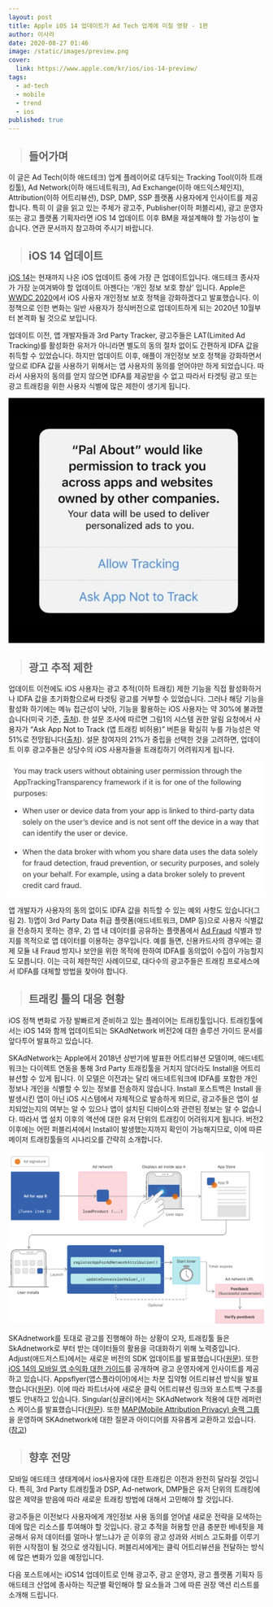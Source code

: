 ```yaml
---
layout: post
title: Apple iOS 14 업데이트가 Ad Tech 업계에 미칠 영향 - 1편
author: 이사라
date: 2020-08-27 01:46
image: /static/images/preview.png
cover:
  link: https://www.apple.com/kr/ios/ios-14-preview/
tags:
  - ad-tech
  - mobile
  - trend
  - ios
published: true
---
```

<!--StartFragment-->

> ## **들어가며**

 이 글은 Ad Tech(이하 애드테크) 업계 플레이어로 대두되는 Tracking Tool(이하 트래킹툴), Ad Network(이하 애드네트워크), Ad Exchange(이하 애드익스체인지), Attribution(이하 어트리뷰션), DSP, DMP, SSP 플랫폼 사용자에게 인사이트를 제공합니다. 특히 이 글을 읽고 있는 주체가 광고주, Publisher(이하 퍼블리셔), 광고 운영자 또는 광고 플랫폼 기획자라면 iOS 14 업데이트 이후 BM을 재설계해야 할 가능성이 높습니다. 연관 문서까지 참고하여 주시기 바랍니다.

> ## **iOS 14 업데이트**

 [iOS 14](https://www.apple.com/kr/ios/ios-14-preview/?&cid=wwa-kr-kwgo-features--slid----iPhone-&mtid=20925e2040382&aosid=p238&mnid=snaTnmPqx-dc_mtid_20925e2040382_pcrid_447580355696_pgrid_109347811852_&anonymizeip=set)는 현재까지 나온 iOS 업데이트 중에 가장 큰 업데이트입니다. 애드테크 종사자가 가장 눈여겨봐야 할 업데이트 아젠다는 ‘개인 정보 보호 향상’ 입니다. Apple은 [WWDC 2020](https://developer.apple.com/wwdc20/)에서 iOS 사용자 개인정보 보호 정책을 강화하겠다고 발표했습니다. 이 정책으로 인한 변화는 일반 사용자가 정식버전으로 업데이트하게 되는 2020년 10월부터 본격화 될 것으로 보입니다.

 업데이트 이전, 앱 개발자들과 3rd Party Tracker, 광고주들은 LAT(Limited Ad Tracking)를 활성화한 유저가 아니라면 별도의 동의 절차 없이도 간편하게 IDFA 값을 취득할 수 있었습니다. 하지만 업데이트 이후, 애플이 개인정보 보호 정책을 강화하면서 앞으로 IDFA 값을 사용하기 위해서는 앱 사용자의 동의를 얻어야만 하게 되었습니다. 따라서 사용자의 동의를 얻지 않으면 IDFA를 제공받을 수 없고 따라서 타겟팅 광고 또는 광고 트래킹을 위한 사용자 식별에 많은 제한이 생기게 됩니다.

![<그림 1. 광고 추적 동의 모달 예시 (출처:developers.apple)>](/static/images/그림1.jpg)

> ## **광고 추적 제한**

업데이트 이전에도 iOS 사용자는 광고 추적(이하 트래킹) 제한 기능을 직접 활성화하거나 IDFA 값을 초기화함으로써 타겟팅 광고를 거부할 수 있었습니다. 그러나 해당 기능을 활성화 하기에는 메뉴 접근성이 낮아, 기능을 활용하는 iOS 사용자는 약 30%에 불과했습니다(미국 기준, [출처](https://www.singular.net/blog/limit-ad-tracking-privacy-checkup-in-2020/)). 한 설문 조사에 따르면 그림1의 시스템 권한 알림 요청에서 사용자가 “Ask App Not to Track (앱 트래킹 비허용)” 버튼을 확실히 누를 가능성은 약 51%로 전망됩니다([출처](https://blog.tapresearch.com/2020/06/30/new-poll-suggests-ios-users-unlikely-to-share-idfa-with-publishers/)). 설문 참여자의 21%가 중립을 선택한 것을 고려하면, 업데이트 이후 광고주들은 상당수의 iOS 사용자들을 트래킹하기 어려워지게 됩니다.

![<그림 2. 사용자 동의 없이 IDFA를 취득할 수 있는 예외 조항 (출처:developers.apple)>](/static/images/idfa_guidelines.png)

 앱 개발자가 사용자의 동의 없이도 IDFA 값을 취득할 수 있는 예외 사항도 있습니다(그림 2). 1)앱이 3rd Party Data 취급 플랫폼(애드네트워크, DMP 등)으로 사용자 식별값을 전송하지 못하는 경우, 2) 앱 내 데이터를 공유하는 플랫폼에서 [Ad Fraud](https://www.mobiinside.co.kr/2020/05/12/mobi-connect-ad-fraud/) 식별과 방지를 목적으로 앱 데이터를 이용하는 경우입니다. 예를 들면, 신용카드사의 경우에는 결제 모듈 내 Fraud 방지나 보안을 위한 목적에 한하여 IDFA를 동의없이 수집이 가능할지도 모릅니다. 이는 극히 제한적인 사례이므로, 대다수의 광고주들은 트래킹 프로세스에서 IDFA를 대체할 방법을 찾아야 합니다.

> ## **트래킹 툴의 대응 현황**

iOS 정책 변화로 가장 발빠르게 준비하고 있는 플레이어는 트래킹툴입니다. 트래킹툴에서는 iOS 14와 함께 업데이트되는 SKAdNetwork 버전2에 대한 솔루션 가이드 문서를 앞다투어 발표하고 있습니다.

SKAdNetwork는 Apple에서 2018년 상반기에 발표한 어트리뷰션 모델이며, 애드네트워크는 다이렉트 연동을 통해 3rd Party 트래킹툴을 거치지 않더라도 Install을 어트리뷰션할 수 있게 됩니다. 이 모델은 이전과는 달리 애드네트워크에 IDFA를 포함한 개인 정보나 개인을 식별할 수 있는 정보를 전송하지 않습니다. Install 포스트백은 Install 을 발생시킨 앱이 아닌 iOS 시스템에서 자체적으로 발송하게 뫼므로, 광고주들은 앱이 설치되었는지의 여부는 알 수 있으나 앱이 설치된 디바이스와 관련된 정보는 알 수 없습니다. 따라서 앱 설치 이후의 액션에 대한 유저 단위의 트래킹이 어려워지게 됩니다. 버전2 이후에는 어떤 퍼블리셔에서 Install이 발생했는지까지 확인이 가능해지므로, 이에 따른 메이저 트래킹툴들의 시나리오를 간략히 소개합니다.

![<그림3. SKAdNetwork 워크플로우 (출처:developers.apple)>](/static/images/skadnetwork-flow.png)

<!--StartFragment-->

SKAdnetwork를 토대로 광고를 진행해야 하는 상황이 오자, 트래킹툴 들은 SkAdnetwork로 부터 받는 데이터들의 활용을 극대화하기 위해 노력중입니다. Adjust(애드저스트)에서는 새로운 버전의 SDK 업데이트를 발표했습니다([원문](https://www.adjust.com/blog/getting-ready-for-ios-14-with-adjust-newest-sdk/)). 또한 [iOS 14의 모바일 앱 수익화 대한 가이드](https://www.adjust.com/resources/ebooks/ios-14-guide/)를 공개하며 광고 운영자에게 인사이트를 제공하고 있습니다. Appsflyer(앱스플라이어)에서는 차분 집약형 어트리뷰션 방식을 발표했습니다([원문](https://www.appsflyer.com/blog/aggregated-attribution-solution-ios14/)). 이에 따라 파트너사에 새로운 클릭 어트리뷰션 링크와 포스트백 구조를 별도 안내하고 있습니다. Singular(싱귤러)에서는 SKAdNetwork 적용에 대한 레퍼런스 케이스를 발표했습니다([원문](https://www.singular.net/blog/skan-skadnetwork-implementation/)). 또한 [MAP(Mobile Attribution Privacy) 슬랙 그룹](https://join.slack.com/t/mapworkinggroup/shared_invite/zt-9vlvhtzn-bqUVQ1zn3o1UorDNIodvZg)을 운영하며 SKAdnetwork에 대한 질문과 아이디어를 자유롭게 교환하고 있습니다. ([참고](https://singularkorea.github.io/2020-06-28/skadnetwork-support))

> ## **향후 전망**

모바일 애드테크 생태계에서 ios사용자에 대한 트래킹은 이전과 완전히 달라질 것입니다. 특히, 3rd Party 트래킹툴과 DSP, Ad-network, DMP들은 유저 단위의 트래킹에 많은 제약을 받음에 따라 새로운 트래킹 방법에 대해서 고민해야 할 것입니다.

광고주들은 이전보다 사용자에게 개인정보 사용 동의를 얻어낼 새로운 전략을 모색하는 데에 많은 리소스를 투여해야 할 것입니다. 광고 추적을 허용할 만큼 충분한 베네핏을 제공해서 유저 데이터를 얼마나 쌓느냐가 곧 이후의 광고 성과와 서비스 고도화를 이루기 위한 시작점이 될 것으로 생각됩니다. 퍼블리셔에게는 클릭 어트리뷰션을 전달하는 방식에 많은 변화가 있을 예정입니다.

다음 포스트에서는 iOS14 업데이트로 인해 광고주, 광고 운영자, 광고 플랫폼 기획자 등 애드테크 산업에 종사하는 직군별 확인해야 할 요소들과 그에 따른 권장 액션 리스트를 소개해 드립니다.

<!--EndFragment-->
